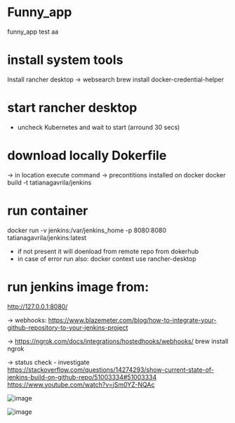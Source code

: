 # Funny_app
funny_app
test
aa
# install system tools
Install rancher desktop -> websearch
brew install docker-credential-helper 

# start rancher desktop 
- uncheck Kubernetes  and wait to start (arround 30 secs)

# download locally Dokerfile 
-> in location execute command -> precontitions installed on docker 
docker build -t tatianagavrila/jenkins

# run container
docker run -v jenkins:/var/jenkins_home -p 8080:8080  tatianagavrila/jenkins:latest
- if not present it will doenload from remote repo from dokerhub
- in case of error run also:       docker context use rancher-desktop

# run jenkins image from:
http://127.0.0.1:8080/



-> webhooks:
https://www.blazemeter.com/blog/how-to-integrate-your-github-repository-to-your-jenkins-project


-> https://ngrok.com/docs/integrations/hostedhooks/webhooks/ 
brew install ngrok

-> status check - investigate
https://stackoverflow.com/questions/14274293/show-current-state-of-jenkins-build-on-github-repo/51003334#51003334
https://www.youtube.com/watch?v=jSm0YZ-NQAc

![image](https://github.com/Tatianafortech/Funny_app/assets/111741943/25ce0eeb-46f9-408e-b258-fc582425e867)

![image](https://github.com/Tatianafortech/Funny_app/assets/111741943/147aa5b8-4c11-43a0-88db-f9ccbaf1100e)
